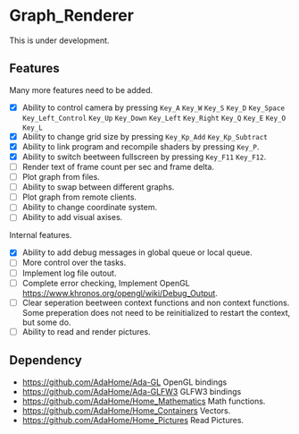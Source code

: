 # Graph_Renderer
This is under development.

## Features
Many more features need to be added.
* [X] Ability to control camera by pressing `Key_A` `Key_W` `Key_S` `Key_D` `Key_Space` `Key_Left_Control` `Key_Up` `Key_Down` `Key_Left` `Key_Right` `Key_Q` `Key_E` `Key_O` `Key_L`
* [X] Ability to change grid size by pressing `Key_Kp_Add` `Key_Kp_Subtract`
* [X] Ability to link program and recompile shaders by pressing `Key_P`.
* [X] Ability to switch beetween fullscreen by pressing `Key_F11` `Key_F12`.
* [ ] Render text of frame count per sec and frame delta.
* [ ] Plot graph from files.
* [ ] Ability to swap between different graphs.
* [ ] Plot graph from remote clients.
* [ ] Ability to change coordinate system.
* [ ] Ability to add visual axises.

Internal features.

* [X] Ability to add debug messages in global queue or local queue.
* [ ] More control over the tasks.
* [ ] Implement log file outout.
* [ ] Complete error checking, Implement OpenGL https://www.khronos.org/opengl/wiki/Debug_Output.
* [ ] Clear seperation beetween context functions and non context functions. Some preperation does not need to be reinitialized to restart the context, but some do.
* [ ] Ability to read and render pictures.

## Dependency
* https://github.com/AdaHome/Ada-GL
OpenGL bindings
* https://github.com/AdaHome/Ada-GLFW3
GLFW3 bindings
* https://github.com/AdaHome/Home_Mathematics
Math functions.
* https://github.com/AdaHome/Home_Containers
Vectors.
* https://github.com/AdaHome/Home_Pictures
Read Pictures.